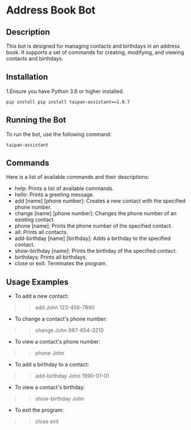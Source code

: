 # Address Book Bot
## Description
This bot is designed for managing contacts and birthdays in an address book. It supports a set of commands for creating, modifying, and viewing contacts and birthdays.

## Installation
1.Ensure you have Python 3.6 or higher installed.

`pip install pip install taipan-assistant==1.0.7`

## Running the Bot
To run the bot, use the following command:

`taipan-assistant`

## Commands
Here is a list of available commands and their descriptions:

- help: Prints a list of available commands.
- hello: Prints a greeting message.
- add [name] [phone number]: Creates a new contact with the specified phone number.
- change [name] [phone number]: Changes the phone number of an existing contact.
- phone [name]: Prints the phone number of the specified contact.
- all: Prints all contacts.
- add-birthday [name] [birthday]: Adds a birthday to the specified contact.
- show-birthday [name]: Prints the birthday of the specified contact.
- birthdays: Prints all birthdays.
- close or exit: Terminates the program.

## Usage Examples
- To add a new contact:
>> add John 123-456-7890
- To change a contact's phone number:
>> change John 987-654-3210
- To view a contact's phone number:
>> phone John
- To add a birthday to a contact:
>> add-birthday John 1990-01-01
- To view a contact's birthday:
>> show-birthday John
- To exit the program:
>> close
>> exit